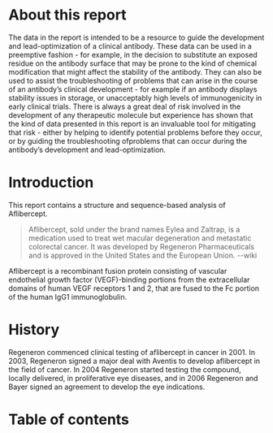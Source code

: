 
# About this report

The data in the report is intended to be a resource to guide the development and lead-optimization of a clinical antibody. These data can be used in a preemptive fashion - for example, in the decision to substitute an exposed residue on the antibody surface that may be prone to the kind of chemical modification that might affect the stability of the antibody. They can also be used to assist the troubleshooting of problems that can arise in the course of an antibody’s clinical development - for example if an antibody displays stability issues in storage, or unacceptably high levels of immunogenicity in early clinical trials. There is always a great deal of risk involved in the development of any therapeutic molecule but experience has shown that the kind of data presented in this report is an invaluable tool for mitigating that risk - either by helping to identify potential problems before they occur, or by guiding the troubleshooting ofproblems that can occur during the antibody’s development and lead-optimization.

# Introduction

This report contains a structure and sequence-based analysis of Aflibercept.

> Aflibercept, sold under the brand names Eylea and Zaltrap, is a medication used to treat wet macular degeneration and metastatic colorectal cancer. It was developed by Regeneron Pharmaceuticals and is approved in the United States and the European Union. --wiki

Aflibercept is a recombinant fusion protein consisting of vascular endothelial growth factor (VEGF)-binding portions from the extracellular domains of human VEGF receptors 1 and 2, that are fused to the Fc portion of the human IgG1 immunoglobulin.

# History

Regeneron commenced clinical testing of aflibercept in cancer in 2001. In 2003, Regeneron signed a major deal with Aventis to develop aflibercept in the field of cancer. In 2004 Regeneron started testing the compound, locally delivered, in proliferative eye diseases, and in 2006 Regeneron and Bayer signed an agreement to develop the eye indications.


# Table of contents


```{tableofcontents}
```

